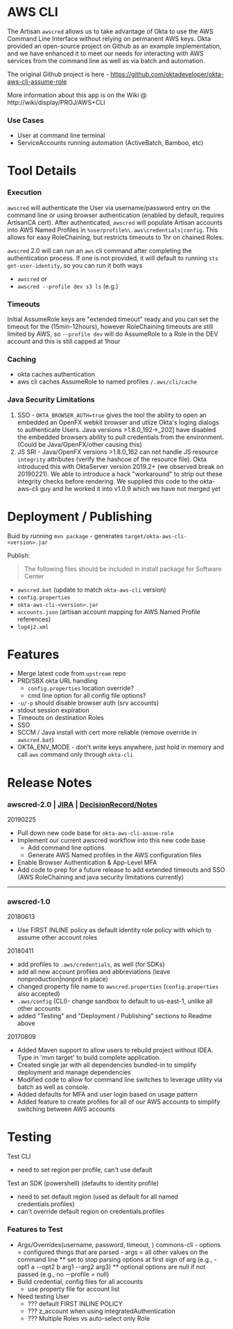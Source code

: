 # AWS CLI

The Artisan `awscred` allows us to take advantage of Okta to use the AWS Command Line Interface without relying on permanent AWS keys.  Okta provided an open-source project on Github as an example implementation, and we have enhanced it to meet our needs for interacting with AWS services from the command line as well as via batch and automation.

The original Github project is here - https://github.com/oktadeveloper/okta-aws-cli-assume-role

More information about this app is on the Wiki @ http://wiki/display/PROJ/AWS+CLI

### Use Cases
- User at command line terminal
- ServiceAccounts running automation (ActiveBatch, Bamboo, etc)


# Tool Details

### Execution
`awscred` will authenticate the User via username/password entry on the command line or using browser authentication 
(enabled by default, requires ArtisanCA cert). After authenticated, `awscred` will populate Artisan accounts into AWS Named Profiles in 
`%userprofile%\.aws\credentials|config`. This allows for easy RoleChaining, but restricts timeouts to 1hr on chained 
Roles.


`awscred` 2.0 will can run an `aws` cli command after completing the authentication process. If one is not provided, it will default to running `sts get-user-identity`, so you can run it both ways
- `awscred` or 
- `awscred --profile dev s3 ls` (e.g.)


### Timeouts
Initial AssumeRole keys are "extended timeout" ready and you can set the timeout for the (15min-12hours), however RoleChaining timeouts are still limited by AWS, so `--profile dev` will do AssumeRole to a Role in the DEV account and this is still capped at 1hour

### Caching
- okta caches authentication
- aws cli caches AssumeRole to named profiles `/.aws/cli/cache`

### Java Security Limitations
1. SSO - `OKTA_BROWSER_AUTH=true` gives the tool the ability to open an embedded an OpenFX webkit browser and utlize Okta's loging dialogs to authenticate Users. Java versions >1.8.0_192->_202] have disabled the embedded browsers ability to pull credentials from the environment. (Could be Java/OpenFX/other causing this)
2. JS SRI - Java/OpenFX versions >1.8.0_162 can not handle JS resource `integrity` attributes (verify the hashcoe of the resource file). Okta introduced this with OktaServer version 2019.2+ (we observed break on 20190221). We able to introduce a hack "workaround" to strip out these integrity checks before rendering. We supplied this code to the okta-aws-cli guy and he worked it into v1.0.9 which we have not merged yet



# Deployment / Publishing
Buid by running `mvn package` - generates `target/okta-aws-cli-<version>.jar`

Publish: 
> The following files should be included in install package for Software Center
- `awscred.bat` (update to match `okta-aws-cli` version)
- `config.properties`
- `okta-aws-cli-<version>.jar`
- `accounts.json` (artisan account mapping for AWS Named Profile references)
- `log4j2.xml`


# Features
- Merge latest code from `upstream` repo
- PRD/SBX okta URL handling
    - `config.properties` location override?
    - cmd line option for all config file options?
- `-u/-p` should disable browser auth (srv accounts)
- stdout session expiration
- Timeouts on destination Roles
- SSO
- SCCM / Java install with cert more reliable (remove override in `awscred.bat`)
- OKTA_ENV_MODE - don't write keys anywhere, just hold in memory and call `aws` command only through `okta-cli`


# Release Notes
### awscred-2.0 | [JIRA](https://jira.artisanpartners.com/browse/AWSAD-150) | [DecisionRecord/Notes](https://paper.dropbox.com/doc/IAM-Role-STS-Timeout-Values-ddr--AYMRLuko05xXb1kaBnSPgh10Ag-ckxz9cDNNUr5b7sWlditI)
20190225
- Pull down new code base for `okta-aws-cli-assue-role`
- Implement our current awscred workflow into this new code base
    - Add command line options
    - Generate AWS Named profiles in the AWS configuration files
- Enable Browser Authentication & App-Level MFA
- Add code to prep for a future release to add extended timeouts and SSO (AWS RoleChaining and java security limitations currently)

___
### awscred-1.0
20180613
- Use FIRST INLINE policy as default identity role policy with which to assume other account roles

20180411
- add profiles to `.aws/credentials`, as well (for SDKs)
- add all new account profiles and abbreviations (leave nonproduction|nonprd in place)
- changed property file name to `awscred.properties` (`config.properties` also accepted)
- `.aws/config` (CLI)- change sandbox to default to us-east-1, unlike all other accounts
- added "Testing" and "Deployment / Publishing" sections to Readme above
  

20170809
- Added Maven support to allow users to rebuild project without IDEA.  Type in 'mvn target' to build complete application.
- Created single jar with all dependencies bundled-in to simplify deployment and manage dependencies
- Modified code to allow for command line switches to leverage utility via batch as well as console.
- Added defaults for MFA and user login based on usage pattern
- Added feature to create profiles for all of our AWS accounts to simplify switching between AWS accounts




# Testing
Test CLI
- need to set region per profile, can't use default

Test an SDK (powershell) (defaults to identity profile)
- need to set default region (used as default for all named credentials.profiles)
- can't override default region on credentials.profiles

### Features to Test
- Args/Overrides(username, password, timeout, )
    commons-cli
        - options = configured things that are parsed
        - args = all other values on the command line
        ** set to stop parsing options at first sign of arg (e.g., -opt1 a --opt2 b arg1 --arg2 arg3)
        ** optional options are null if not passed (e.g., no --profile = null)
- Build credential, config files for all accounts 
    - use property file for account list
- Need testing User
    - ??? default FIRST INLINE POLICY
    - ??? z_account when using integratedAuthentication
    - ??? Multiple Roles vs auto-select only Role